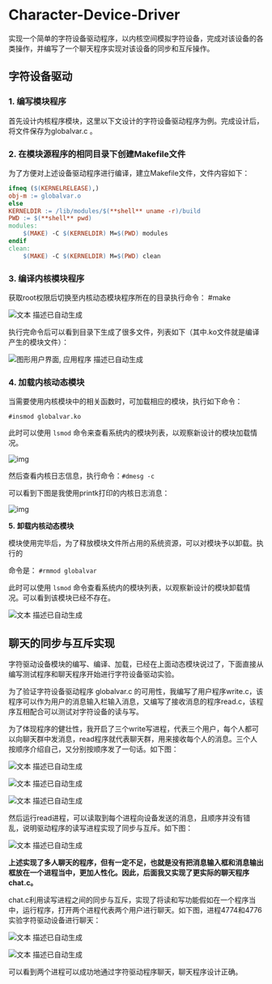 # Character-Device-Driver
实现一个简单的字符设备驱动程序，以内核空间模拟字符设备，完成对该设备的各类操作，并编写了一个聊天程序实现对该设备的同步和互斥操作。

## 字符设备驱动

### **1.** **编写模块程序**

首先设计内核程序模块，这里以下文设计的字符设备驱动程序为例。完成设计后，将文件保存为globalvar.c 。

### **2.** **在模块源程序的相同目录下创建Makefile文件**

为了方便对上述设备驱动程序进行编译，建立Makefile文件，文件内容如下：

```makefile
ifneq ($(KERNELRELEASE),) 
obj-m := globalvar.o 
else 
KERNELDIR := /lib/modules/$(**shell** uname -r)/build 
PWD := $(**shell** pwd) 
modules: 
    $(MAKE) -C $(KERNELDIR) M=$(PWD) modules 
endif 
clean: 
    $(MAKE) -C $(KERNELDIR) M=$(PWD) clean
```

### **3.** **编译内核模块程序**

获取root权限后切换至内核动态模块程序所在的目录执行命令： #make

![文本  描述已自动生成](file:///C:/Users/DELL/AppData/Local/Temp/msohtmlclip1/01/clip_image002.png)

执行完命令后可以看到目录下生成了很多文件，列表如下（其中.ko文件就是编译产生的模块文件）：

![图形用户界面, 应用程序  描述已自动生成](file:///C:/Users/DELL/AppData/Local/Temp/msohtmlclip1/01/clip_image004.png)

 

### **4.** **加载内核动态模块**

当需要使用内核模块中的相关函数时，可加载相应的模块，执行如下命令：

```
#insmod globalvar.ko
```

此时可以使用 `lsmod` 命令来查看系统内的模块列表，以观察新设计的模块加载情况。

![img](file:///C:/Users/DELL/AppData/Local/Temp/msohtmlclip1/01/clip_image006.png)

然后查看内核日志信息，执行命令：`#dmesg -c`

可以看到下图是我使用printk打印的内核日志消息：

![img](file:///C:/Users/DELL/AppData/Local/Temp/msohtmlclip1/01/clip_image008.png)

**5.** **卸载内核动态模块**

模块使用完毕后，为了释放模块文件所占用的系统资源，可以对模块予以卸载。执行的

命令是：  `#rmmod globalvar`

此时可以使用 `lsmod` 命令查看系统内的模块列表，以观察新设计的模块卸载情况。可以看到该模块已经不存在。

![文本  描述已自动生成](file:///C:/Users/DELL/AppData/Local/Temp/msohtmlclip1/01/clip_image010.png)

## 聊天的同步与互斥实现

字符驱动设备模块的编写、编译、加载，已经在上面动态模块说过了，下面直接从编写测试程序和聊天程序开始进行字符设备驱动实验。

为了验证字符设备驱动程序 globalvar.c 的可用性，我编写了用户程序write.c，该程序可以作为用户的消息输入栏输入消息，又编写了接收消息的程序read.c，该程序互相配合可以测试对字符设备的读与写。

为了体现程序的健壮性，我开启了三个write写进程，代表三个用户，每个人都可以向聊天群中发消息，read程序就代表聊天群，用来接收每个人的消息。三个人按顺序介绍自己，又分别按顺序发了一句话。如下图：

![文本  描述已自动生成](file:///C:/Users/DELL/AppData/Local/Temp/msohtmlclip1/01/clip_image012.png)

![文本  描述已自动生成](file:///C:/Users/DELL/AppData/Local/Temp/msohtmlclip1/01/clip_image014.png)

![文本  描述已自动生成](file:///C:/Users/DELL/AppData/Local/Temp/msohtmlclip1/01/clip_image016.png)

然后运行read进程，可以读取到每个进程向设备发送的消息，且顺序并没有错乱，说明驱动程序的读写进程实现了同步与互斥。如下图：

![文本  描述已自动生成](file:///C:/Users/DELL/AppData/Local/Temp/msohtmlclip1/01/clip_image018.png)

 

**上述实现了多人聊天的程序，但有一定不足，也就是没有把消息输入框和消息输出框放在一个进程当中，更加人性化。因此，后面我又实现了更实际的聊天程序chat.c。**

chat.c利用读写进程之间的同步与互斥，实现了将读和写功能假如在一个程序当中，运行程序，打开两个进程代表两个用户进行聊天。如下图，进程4774和4776实验字符驱动设备进行聊天：

![文本  描述已自动生成](file:///C:/Users/DELL/AppData/Local/Temp/msohtmlclip1/01/clip_image020.png)

![文本  描述已自动生成](file:///C:/Users/DELL/AppData/Local/Temp/msohtmlclip1/01/clip_image022.png)

可以看到两个进程可以成功地通过字符驱动程序聊天，聊天程序设计正确。
